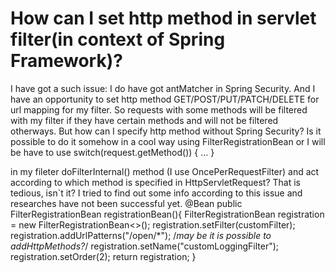 
# How can I set http method in servlet filter(in context of Spring Framework)?

I have got a such issue: I do have got antMatcher​ in Spring Security. And I have an opportunity to set http method GET/POST/PUT/PATCH/DELETE for url mapping for my filter. So requests with some methods will be filtered with my filter if they have certain methods and will not be filtered otherways. But how can I specify http method without Spring Security? Is it possible to do it somehow in a cool way using FilterRegistrationBean or I will be have to use
switch(request.getMethod()) {
   ...
}

in my fileter doFilterInternal() method (I use OncePerRequestFilter) and act according to which method is specified in HttpServletRequest? That is tedious, isn`t it?
I tried to find out some info according to this issue and researches have not been successful yet.
@Bean
public FilterRegistrationBean<CustomFilter> registrationBean(){
    FilterRegistrationBean<CustomFilter> registration = new FilterRegistrationBean<>();
    registration.setFilter(customFilter);
    registration.addUrlPatterns("/open/*");
    /*may be it is possible to addHttpMethods?*/
    registration.setName("customLoggingFilter");
    registration.setOrder(2);
    return registration;
}


        